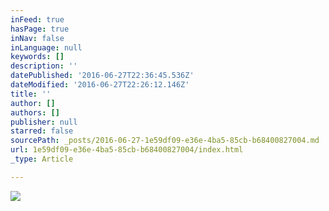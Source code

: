 ```yaml
---
inFeed: true
hasPage: true
inNav: false
inLanguage: null
keywords: []
description: ''
datePublished: '2016-06-27T22:36:45.536Z'
dateModified: '2016-06-27T22:26:12.146Z'
title: ''
author: []
authors: []
publisher: null
starred: false
sourcePath: _posts/2016-06-27-1e59df09-e36e-4ba5-85cb-b68400827004.md
url: 1e59df09-e36e-4ba5-85cb-b68400827004/index.html
_type: Article

---
```

![](https://the-grid-user-content.s3-us-west-2.amazonaws.com/b81cc857-3994-47f1-81d2-43a3df720d2f.jpg)